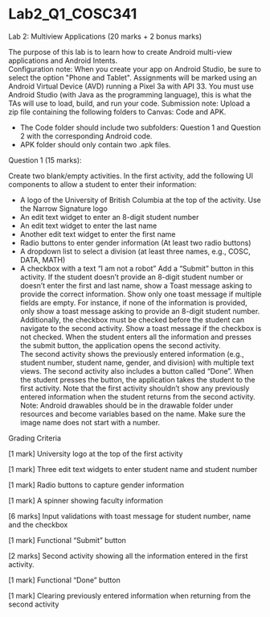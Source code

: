 # Lab2_Q1_COSC341
Lab 2: Multiview Applications (20 marks + 2 bonus marks)  
 
The purpose of this lab is to learn how to create Android multi-view applications and Android Intents.  
Configuration note: 
When  you  create  your  app  on  Android  Studio,  be  sure  to  select  the  option  "Phone  and  Tablet". 
Assignments will be marked using an Android Virtual Device (AVD) running a  Pixel 3a with API 33. 
You must use Android Studio (with Java as the programming language), this is what the TAs will use 
to load, build, and run your code. 
Submission note: 
Upload a zip file containing the following folders to Canvas: Code and APK.  
- The  Code  folder  should  include two  subfolders:  Question  1  and  Question  2  with  the 
corresponding Android code.  
- APK folder should only contain two .apk files.  

Question 1 (15 marks): 

Create  two  blank/empty  activities.  In  the  first  activity,  add  the  following  UI  components  to  allow  a 
student to enter their information: 
- A logo of the University of British Columbia at the top of the activity. Use the Narrow Signature logo 
- An edit text widget to enter an 8-digit student number  
- An edit text widget to enter the last name  
- Another edit text widget to enter the first name  
- Radio buttons to enter gender information (At least two radio buttons) 
- A dropdown list to select a division (at least three names, e.g., COSC, DATA, MATH) 
- A checkbox with a text “I am not a robot” 
Add  a  “Submit”  button  in  this  activity.  If  the  student  doesn’t provide an  8-digit  student  number  or 
doesn’t enter the first and last name, show a Toast message asking to provide the correct information. 
Show only one toast message if multiple fields are empty. For instance, if none of the information is 
provided, only show a toast message asking to provide an 8-digit student number. Additionally, the 
checkbox  must  be  checked  before  the  student  can  navigate  to  the  second  activity.  Show  a  toast 
message if the checkbox is not checked. When the student enters all the information and presses the 
submit button, the application opens the second activity.  
The second activity shows the previously entered information (e.g., student number, student name, 
gender,  and  division)  with  multiple  text  views.  The  second  activity  also  includes  a  button  called 
“Done”. When the student presses the button, the application takes the student to the first activity. 
Note  that  the  first  activity  shouldn’t  show  any  previously  entered  information  when  the  student 
returns from the second activity. 
Note: Android drawables should be in the drawable folder under resources and become variables 
based on the name. Make sure the image name does not start with a number. 

Grading Criteria 

[1 mark] University logo at the top of the first activity 

[1 mark] Three edit text widgets to enter student name and student number 

[1 mark] Radio buttons to capture gender information 

[1 mark] A spinner showing faculty information 

[6 marks] Input validations with toast message for student number, name and the checkbox 

[1 mark] Functional “Submit” button 

[2 marks] Second activity showing all the information entered in the first activity.  

[1 mark] Functional “Done” button 

[1 mark] Clearing previously entered information when returning from the second activity  
